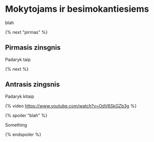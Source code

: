 # Mokytojams ir besimokantiesiems

blah

{% next "pirmas" %}

## Pirmasis zinsgnis

Padaryk taip

{% next %}

## Antrasis zingsnis

Padaryk kitaip

{% video https://www.youtube.com/watch?v=OdV6SkGZb3g %}

{% spoiler "blah" %}

Something

{% endspoiler %}
